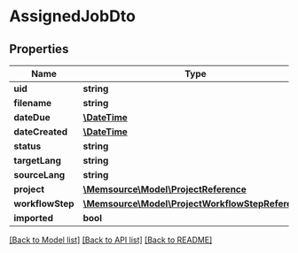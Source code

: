 # AssignedJobDto

## Properties
Name | Type | Description | Notes
------------ | ------------- | ------------- | -------------
**uid** | **string** |  | [optional] 
**filename** | **string** |  | [optional] 
**dateDue** | [**\DateTime**](\DateTime.md) |  | [optional] 
**dateCreated** | [**\DateTime**](\DateTime.md) |  | [optional] 
**status** | **string** |  | [optional] 
**targetLang** | **string** |  | [optional] 
**sourceLang** | **string** |  | [optional] 
**project** | [**\Memsource\Model\ProjectReference**](ProjectReference.md) |  | [optional] 
**workflowStep** | [**\Memsource\Model\ProjectWorkflowStepReference**](ProjectWorkflowStepReference.md) |  | [optional] 
**imported** | **bool** |  | [optional] 

[[Back to Model list]](../README.md#documentation-for-models) [[Back to API list]](../README.md#documentation-for-api-endpoints) [[Back to README]](../README.md)


